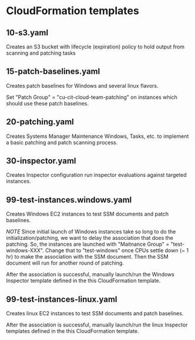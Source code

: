 # CloudFormation templates

## 10-s3.yaml

Creates an S3 bucket with lifecycle (expiration) policy to hold output from scanning and patching tasks

## 15-patch-baselines.yaml

Creates patch baselines for Windows and several linux flavors.

Set "Patch Group" = "cu-cit-cloud-team-patching" on instances which should use these patch baselines.

## 20-patching.yaml

Creates Systems Manager Maintenance Windows, Tasks, etc. to implement a basic patching and patch scanning process.

## 30-inspector.yaml

Creates Inspector configuration run inspector evaluations against targeted instances.

## 99-test-instances.windows.yaml

Creates Windows EC2 instances to test SSM documents and patch baselines.

*NOTE* Since initial launch of Windows instances take so long to do the initialization/patching, we want to delay the association that does the patching. So, the instances are launched with "Maitnance Group" = "test-windows-XXX". Change that to "test-windows" once CPUs settle down (~ 1 hr) to make the association with the SSM document. Then the SSM document will run for another round of patching.

After the association is successful, manually launch/run the Windows Inspector template defined in the this CloudFormation template.

## 99-test-instances-linux.yaml

Creates linux EC2 instances to test SSM documents and patch baselines.

After the association is successful, manually launch/run the linux Inspector templates defined in the this CloudFormation template.

